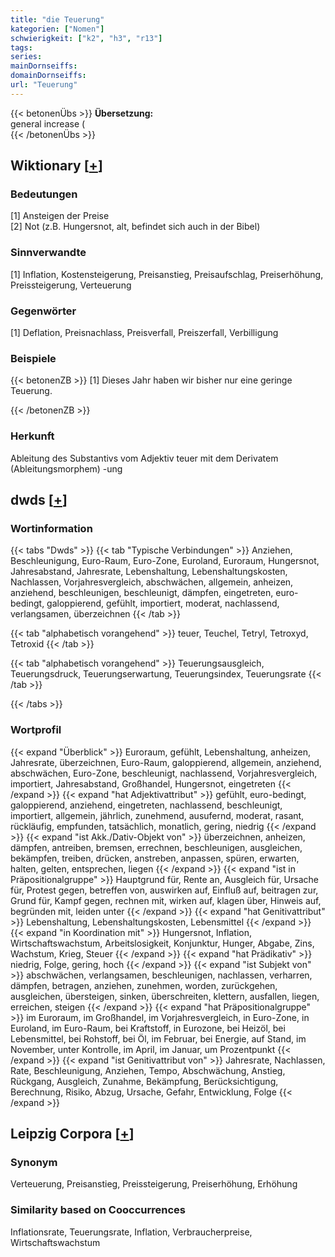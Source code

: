 ```yaml
---
title: "die Teuerung"
kategorien: ["Nomen"]
schwierigkeit: ["k2", "h3", "r13"]
tags:
series:
mainDornseiffs:
domainDornseiffs:
url: "Teuerung"
---
```


{{< betonenÜbs >}}
**Übersetzung:**  
general increase (  
{{< /betonenÜbs >}}

## Wiktionary [[+](https://de.wiktionary.org/wiki/Teuerung)]

### Bedeutungen
[1] Ansteigen der Preise  
[2] Not (z.B. Hungersnot, alt, befindet sich auch in der Bibel)  

### Sinnverwandte
[1] Inflation, Kostensteigerung, Preisanstieg, Preisaufschlag, Preiserhöhung, Preissteigerung, Verteuerung  

### Gegenwörter
[1] Deflation, Preisnachlass, Preisverfall, Preiszerfall, Verbilligung  

### Beispiele
{{< betonenZB >}}
[1] Dieses Jahr haben wir bisher nur eine geringe Teuerung.  

{{< /betonenZB >}}
### Herkunft
Ableitung des Substantivs vom Adjektiv teuer mit dem Derivatem (Ableitungsmorphem) -ung  



## dwds [[+](https://www.dwds.de/wb/Teuerung)]

### Wortinformation
{{< tabs "Dwds" >}}
{{< tab "Typische Verbindungen" >}}
Anziehen, Beschleunigung, Euro-Raum, Euro-Zone, Euroland, Euroraum, Hungersnot, Jahresabstand, Jahresrate, Lebenshaltung, Lebenshaltungskosten, Nachlassen, Vorjahresvergleich, abschwächen, allgemein, anheizen, anziehend, beschleunigen, beschleunigt, dämpfen, eingetreten, euro-bedingt, galoppierend, gefühlt, importiert, moderat, nachlassend, verlangsamen, überzeichnen
{{< /tab >}}

{{< tab "alphabetisch vorangehend" >}}
teuer, Teuchel, Tetryl, Tetroxyd, Tetroxid
{{< /tab >}}

{{< tab "alphabetisch vorangehend" >}}
Teuerungsausgleich, Teuerungsdruck, Teuerungserwartung, Teuerungsindex, Teuerungsrate
{{< /tab >}}

{{< /tabs >}}

### Wortprofil
{{< expand "Überblick" >}} Euroraum, gefühlt, Lebenshaltung, anheizen, Jahresrate, überzeichnen, Euro-Raum, galoppierend, allgemein, anziehend, abschwächen, Euro-Zone, beschleunigt, nachlassend, Vorjahresvergleich, importiert, Jahresabstand, Großhandel, Hungersnot, eingetreten {{< /expand >}}
{{< expand "hat Adjektivattribut" >}} gefühlt, euro-bedingt, galoppierend, anziehend, eingetreten, nachlassend, beschleunigt, importiert, allgemein, jährlich, zunehmend, ausufernd, moderat, rasant, rückläufig, empfunden, tatsächlich, monatlich, gering, niedrig {{< /expand >}}
{{< expand "ist Akk./Dativ-Objekt von" >}} überzeichnen, anheizen, dämpfen, antreiben, bremsen, errechnen, beschleunigen, ausgleichen, bekämpfen, treiben, drücken, anstreben, anpassen, spüren, erwarten, halten, gelten, entsprechen, liegen {{< /expand >}}
{{< expand "ist in Präpositionalgruppe" >}} Hauptgrund für, Rente an, Ausgleich für, Ursache für, Protest gegen, betreffen von, auswirken auf, Einfluß auf, beitragen zur, Grund für, Kampf gegen, rechnen mit, wirken auf, klagen über, Hinweis auf, begründen mit, leiden unter {{< /expand >}}
{{< expand "hat Genitivattribut" >}} Lebenshaltung, Lebenshaltungskosten, Lebensmittel {{< /expand >}}
{{< expand "in Koordination mit" >}} Hungersnot, Inflation, Wirtschaftswachstum, Arbeitslosigkeit, Konjunktur, Hunger, Abgabe, Zins, Wachstum, Krieg, Steuer {{< /expand >}}
{{< expand "hat Prädikativ" >}} niedrig, Folge, gering, hoch {{< /expand >}}
{{< expand "ist Subjekt von" >}} abschwächen, verlangsamen, beschleunigen, nachlassen, verharren, dämpfen, betragen, anziehen, zunehmen, worden, zurückgehen, ausgleichen, übersteigen, sinken, überschreiten, klettern, ausfallen, liegen, erreichen, steigen {{< /expand >}}
{{< expand "hat Präpositionalgruppe" >}} im Euroraum, im Großhandel, im Vorjahresvergleich, in Euro-Zone, in Euroland, im Euro-Raum, bei Kraftstoff, in Eurozone, bei Heizöl, bei Lebensmittel, bei Rohstoff, bei Öl, im Februar, bei Energie, auf Stand, im November, unter Kontrolle, im April, im Januar, um Prozentpunkt {{< /expand >}}
{{< expand "ist Genitivattribut von" >}} Jahresrate, Nachlassen, Rate, Beschleunigung, Anziehen, Tempo, Abschwächung, Anstieg, Rückgang, Ausgleich, Zunahme, Bekämpfung, Berücksichtigung, Berechnung, Risiko, Abzug, Ursache, Gefahr, Entwicklung, Folge {{< /expand >}}

## Leipzig Corpora [[+](https://corpora.uni-leipzig.de/en/res?word=Teuerung&corpusId=deu_newscrawl-public_2018)]


### Synonym
Verteuerung, Preisanstieg, Preissteigerung, Preiserhöhung, Erhöhung


### Similarity based on Cooccurrences
Inflationsrate, Teuerungsrate, Inflation, Verbraucherpreise, Wirtschaftswachstum

